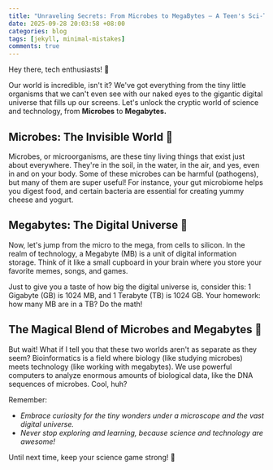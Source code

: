 ```yaml
---
title: "Unraveling Secrets: From Microbes to MegaBytes – A Teen's Sci-Tech"
date: 2025-09-28 20:03:58 +08:00
categories: blog
tags: [jekyll, minimal-mistakes]
comments: true
---
```


Hey there, tech enthusiasts! 🚀 

Our world is incredible, isn't it? We've got everything from the tiny little organisms that we can't even see with our naked eyes to the gigantic digital universe that fills up our screens. Let's unlock the cryptic world of science and technology, from **Microbes** to **Megabytes.**

## Microbes: The Invisible World 🦠

Microbes, or microorganisms, are these tiny living things that exist just about everywhere. They're in the soil, in the water, in the air, and yes, even in and on your body. Some of these microbes can be harmful (pathogens), but many of them are super useful! For instance, your gut microbiome helps you digest food, and certain bacteria are essential for creating yummy cheese and yogurt.

## Megabytes: The Digital Universe 💾

Now, let's jump from the micro to the mega, from cells to silicon. In the realm of technology, a Megabyte (MB) is a unit of digital information storage. Think of it like a small cupboard in your brain where you store your favorite memes, songs, and games. 

Just to give you a taste of how big the digital universe is, consider this: 1 Gigabyte (GB) is 1024 MB, and 1 Terabyte (TB) is 1024 GB. Your homework: how many MB are in a TB? Do the math!

## The Magical Blend of Microbes and Megabytes 💫

But wait! What if I tell you that these two worlds aren't as separate as they seem? Bioinformatics is a field where biology (like studying microbes) meets technology (like working with megabytes). We use powerful computers to analyze enormous amounts of biological data, like the DNA sequences of microbes. Cool, huh?

Remember:
- _Embrace curiosity for the tiny wonders under a microscope and the vast digital universe._
- _Never stop exploring and learning, because science and technology are awesome!_

Until next time, keep your science game strong! 💪
